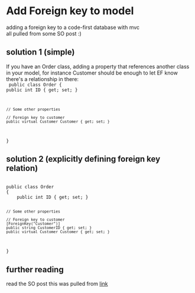 # Add Foreign key to model
adding a foreign key to a code-first database with mvc<br>
all pulled from some SO post :)

## solution 1 (simple)
If you have an Order class, adding a property that references another class in your model, for instance Customer should be enough to let EF know there's a relationship in there:
<br>
<code>
public class Order
{
public int ID { get; set; }

    // Some other properties

    // Foreign key to customer
    public virtual Customer Customer { get; set; }
}
</code>

## solution 2 (explicitly defining foreign key relation)
<code>
public class Order
{
    public int ID { get; set; }

    // Some other properties

    // Foreign key to customer
    [ForeignKey("Customer")]
    public string CustomerID { get; set; }
    public virtual Customer Customer { get; set; }
}
</code>
<br>

## further reading
read the SO post this was pulled from [link](https://stackoverflow.com/questions/5542864/how-should-i-declare-foreign-key-relationships-using-code-first-entity-framework/5543702#5543702)